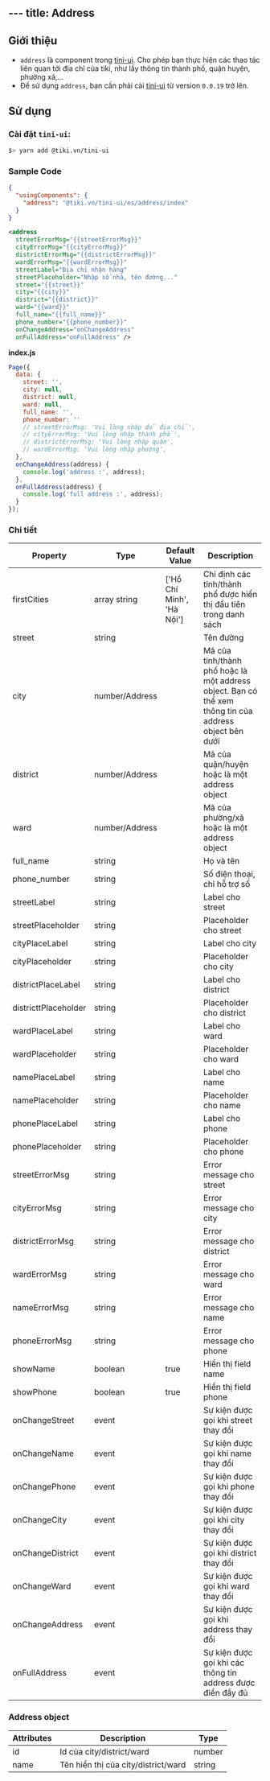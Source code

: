--- title: Address
---

## Giới thiệu

- `address` là component trong [tini-ui](https://www.npmjs.com/package/@tiki.vn/tini-ui). Cho phép bạn thực hiện các thao tác liên quan tới địa chỉ của tiki, như lấy thông tin thành phố, quận huyện, phường xã,...
- Để sử dụng `address`, bạn cần phải cài [tini-ui](https://www.npmjs.com/package/@tiki.vn/tini-ui) từ version `0.0.19` trở lên.

## Sử dụng

### Cài đặt `tini-ui`:

```bash
$> yarn add @tiki.vn/tini-ui
```

### Sample Code

```json title=index.json
{
  "usingComponents": {
    "address": "@tiki.vn/tini-ui/es/address/index"
  }
}
```

```xml title=index.txml
<address
  streetErrorMsg="{{streetErrorMsg}}"
  cityErrorMsg="{{cityErrorMsg}}"
  districtErrorMsg="{{districtErrorMsg}}"
  wardErrorMsg="{{wardErrorMsg}}"
  streetLabel="Địa chỉ nhận hàng"
  streetPlaceholder="Nhập số nhà, tên đường..."
  street="{{street}}"
  city="{{city}}"
  district="{{district}}"
  ward="{{ward}}"
  full_name="{{full_name}}"
  phone_number="{{phone_number}}"
  onChangeAddress="onChangeAddress"
  onFullAddress="onFullAddress" />
```

**index.js**

```js
Page({
  data: {
    street: '',
    city: null,
    district: null,
    ward: null,
    full_name: '',
    phone_number: ''
    // streetErrorMsg: 'Vui lòng nhập đủ địa chỉ',
    // cityErrorMsg: 'Vui lòng nhập thành phố',
    // districtErrorMsg: 'Vui lòng nhập quận',
    // wardErrorMsg: 'Vui lòng nhập phường',
  },
  onChangeAddress(address) {
    console.log('address :', address);
  },
  onFullAddress(address) {
    console.log('full address :', address);
  }
});
```

### Chi tiết

| Property             | Type           | Default Value             | Description                                                                                            |
| -------------------- | -------------- | ------------------------- | ------------------------------------------------------------------------------------------------------ |
| firstCities          | array string   | ['Hồ Chí Minh', 'Hà Nội'] | Chỉ định các tỉnh/thành phố được hiển thị đầu tiên trong danh sách                                     |
| street               | string         |                           | Tên đường                                                                                              |
| city                 | number/Address |                           | Mã của tỉnh/thành phố hoặc là một address object. Bạn có thể xem thông tin của address object bên dưới |
| district             | number/Address |                           | Mã của quận/huyện hoặc là một address object                                                           |
| ward                 | number/Address |                           | Mã của phường/xã hoặc là một address object                                                            |
| full_name            | string         |                           | Họ và tên                                                                                              |
| phone_number         | string         |                           | Số điện thoại, chỉ hỗ trợ số                                                                           |
| streetLabel          | string         |                           | Label cho street                                                                                       |
| streetPlaceholder    | string         |                           | Placeholder cho street                                                                                 |
| cityPlaceLabel       | string         |                           | Label cho city                                                                                         |
| cityPlaceholder      | string         |                           | Placeholder cho city                                                                                   |
| districtPlaceLabel   | string         |                           | Label cho district                                                                                     |
| districttPlaceholder | string         |                           | Placeholder cho district                                                                               |
| wardPlaceLabel       | string         |                           | Label cho ward                                                                                         |
| wardPlaceholder      | string         |                           | Placeholder cho ward                                                                                   |
| namePlaceLabel       | string         |                           | Label cho name                                                                                         |
| namePlaceholder      | string         |                           | Placeholder cho name                                                                                   |
| phonePlaceLabel      | string         |                           | Label cho phone                                                                                        |
| phonePlaceholder     | string         |                           | Placeholder cho phone                                                                                  |
| streetErrorMsg       | string         |                           | Error message cho street                                                                               |
| cityErrorMsg         | string         |                           | Error message cho city                                                                                 |
| districtErrorMsg     | string         |                           | Error message cho district                                                                             |
| wardErrorMsg         | string         |                           | Error message cho ward                                                                                 |
| nameErrorMsg         | string         |                           | Error message cho name                                                                                 |
| phoneErrorMsg        | string         |                           | Error message cho phone                                                                                |
| showName             | boolean        | true                      | Hiển thị field name                                                                                    |
| showPhone            | boolean        | true                      | Hiển thị field phone                                                                                   |
| onChangeStreet       | event          |                           | Sự kiện được gọi khi street thay đổi                                                                   |
| onChangeName         | event          |                           | Sự kiện được gọi khi name thay đổi                                                                     |
| onChangePhone        | event          |                           | Sự kiện được gọi khi phone thay đổi                                                                    |
| onChangeCity         | event          |                           | Sự kiện được gọi khi city thay đổi                                                                     |
| onChangeDistrict     | event          |                           | Sự kiện được gọi khi district thay đổi                                                                 |
| onChangeWard         | event          |                           | Sự kiện được gọi khi ward thay đổi                                                                     |
| onChangeAddress      | event          |                           | Sự kiện được gọi khi address thay đổi                                                                  |
| onFullAddress        | event          |                           | Sự kiện được gọi khi các thông tin address được điền đầy đủ                                            |

### Address object

| Attributes | Description                         | Type   |
| ---------- | ----------------------------------- | ------ |
| id         | Id của city/district/ward           | number |
| name       | Tên hiển thị của city/district/ward | string |
